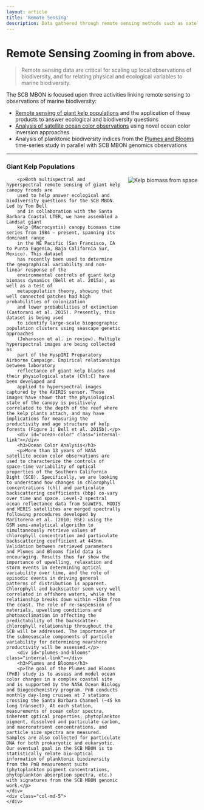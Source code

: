 ```yaml
---
layout: article
title: 'Remote Sensing'
description: Data gathered through remote sensing methods such as satellite imagery provide a unique scale and resolution of data, both spatially and temporally, which can be paired with field data to provide insights into large scale phenomena. The Southern California Bight Marine Biodiversity Observation Network (SCB MBON) employs remote sensing methods for regional analysis of giant kelp populations, ocean color and temperature, and planktonic biodiversity indices.
---
```


<div class="row featurette">
	<div class="container">
		<h1 class="page-header">Remote Sensing <small>Zooming in from above.</small></h1>
		<blockquote><p class="lead">Remote sensing data are critical for scaling up local observations of biodiversity, and for relating physical and ecological variables to marine biodiversity.</p></blockquote>
		<p> The SCB MBON is focused upon three activities linking remote sensing to observations of marine biodiversity:
			<ul>
				<li><a href="#giant-kelp">Remote sensing of giant kelp populations</a> and the application of these products to answer ecological and biodiversity questions</li>
				<li><a href="#ocean-color">Analysis of satellite ocean color observations</a> using novel ocean color inversion approaches</li>
				<li>Analysis of planktonic biodiversity indices from the <a href="#plumes-and-blooms">Plumes and Blooms</a> time-series study in parallel with SCB MBON genomics observations</li>
			</ul>
		</p>
		<hr>
		<div id="giant-kelp" class="internal-link"></div>
		<h3>Giant Kelp Populations</h3>
		<img class="featurette-image img-responsive center-block" src="{{site.url}}/img/All/SBCkelpLandsatimage.jpg" alt="Kelp biomass from space" style="float:right; PADDING-LEFT: 15px">

		<p>Both multispectral and hyperspectral remote sensing of giant kelp canopy fronds are 
		used to help answer ecological and biodiversity questions for the SCB MBON. Led by Tom Bell 
		and in collaboration with the Santa Barbara Coastal LTER, we have assembled a Landsat giant 
		kelp (Macrocystis) canopy biomass time series from 1984 – present, spanning its dominant range 
		in the NE Pacific (San Francisco, CA to Punta Eugenia, Baja California Sur, Mexico). This dataset 
		has recently been used to determine the geographical variability and non-linear response of the 
		environmental controls of giant kelp biomass dynamics (Bell et al. 2015a), as well as a test of 
		metapopulation theory, showing that well connected patches had high probabilities of colonization 
		and lower probabilities of extinction (Castorani et al. 2015). Presently, this dataset is being used 
		to identify large-scale biogeographic population clusters using seascape genetic approaches 
		(Johansson et al. in review). Multiple hyperspectral images are being collected as 
		part of the HyspIRI Preparatory Airborne Campaign. Empirical relationships between laboratory 
		reflectance of giant kelp blades and their physiological state (Chl:C) have been developed and 
		applied to hyperspectral images captured by the AVIRIS sensor. These images have shown that the physiological state of the canopy is positively correlated to the depth of the reef where the kelp plants attach, and may have implications for measuring the productivity and age structure of kelp forests (Figure 1; Bell et al. 2015b).</p>
		<div id="ocean-color" class="internal-link"></div>
		<h3>Ocean Color Analysis</h3>
		<p>More than 13 years of NASA satellite ocean color observations are used to characterize the controls of space-time variability of optical properties of the Southern California Bight (SCB). Specifically, we are looking to understand how changes in chlorophyll concentrations (chl) and particulate backscattering coefficients (bbp) co-vary over time and space. Level-2 spectral ocean reflectance data from SeaWIFS, MODIS and MERIS satellites are merged spectrally following procedures developed by Maritorena et al. (2010; RSE) using the GSM semi-analytical algorithm to simultaneously retrieve values of chlorophyll concentration and particulate backscattering coefficient at 443nm. Validation between retrieved parameters and Plumes and Blooms field data is encouraging. Results thus far show the importance of upwelling, relaxation and storm events in determining optical variability over time, and the role of episodic events in driving general patterns of distribution is apparent. Chlorophyll and backscatter seem very well correlated in offshore waters, while the relationship breaks down within ~15km from the coast. The role of re-suspension of materials, upwelling conditions and photoacclimation in affecting the predictability of the backscatter-chlorophyll relationship throughout the SCB will be addressed. The importance of the submesoscale components of particle variability for determining nearshore productivity will be assessed.</p>
		<div id="plumes-and-blooms" class="internal-link"></div>
		<h3>Plumes and Blooms</h3>
		<p>The goal of the Plumes and Blooms (PnB) study is to assess and model ocean color changes in a complex coastal site and is supported by the NASA Ocean Biology and Biogeochemistry program. PnB conducts monthly day-long cruises at 7 stations crossing the Santa Barbara Channel (~45 km long transect). At each station, measurements of ocean color spectra, inherent optical properties, phytoplankton pigment, dissolved and particulate carbon, and macronutrient concentrations, and particle size spectra are measured. Samples are also collected for particulate DNA for both prokaryotic and eukaryotic. Our eventual goal in the SCB MBON is to statistically relate bio-optical information of planktonic biodiversity from the PnB measurement suite (phytoplankton pigment concentrations, phytoplankton absorption spectra, etc.) with signatures from the SCB MBON genomic work.</p>
	</div>
	<div class="col-md-5">
	</div>
</div>